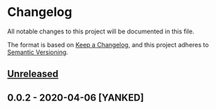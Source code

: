 # Changelog
All notable changes to this project will be documented in this file.

The format is based on [Keep a Changelog](https://keepachangelog.com/en/1.0.0/),
and this project adheres to [Semantic Versioning](https://semver.org/spec/v2.0.0.html).

## [Unreleased]

## 0.0.2 - 2020-04-06 [YANKED]
[Unreleased]: https://github.com/geut/sodium-javascript-plus/compare/v0.0.2...HEAD
